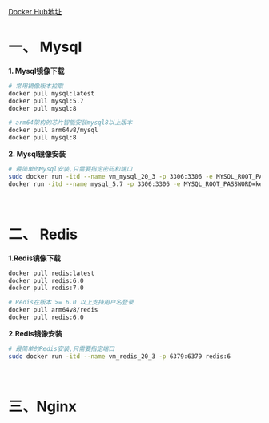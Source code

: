 [Docker Hub地址](https://hub.docker.com/)

# 一、 Mysql

**1. Mysql镜像下载**
```bash
# 常用镜像版本拉取
docker pull mysql:latest
docker pull mysql:5.7
docker pull mysql:8

# arm64架构的芯片智能安装mysql8以上版本
docker pull arm64v8/mysql
docker pull mysql:8
```
**2. Mysql镜像安装**
```bash
# 最简单的Mysql安装,只需要指定密码和端口
sudo docker run -itd --name vm_mysql_20_3 -p 3306:3306 -e MYSQL_ROOT_PASSWORD=kepv1aUeg2 mysql:8
docker run -itd --name mysql_5.7 -p 3306:3306 -e MYSQL_ROOT_PASSWORD=kepv1aUeg2 mysql:5.7

```

<br/>

# 二、 Redis
**1.Redis镜像下载**
```bash
docker pull redis:latest
docker pull redis:6.0
docker pull redis:7.0

# Redis在版本 >= 6.0 以上支持用户名登录
docker pull arm64v8/redis
docker pull redis:6.0
```

**2.Redis镜像安装**
```bash
# 最简单的Redis安装,只需要指定端口
sudo docker run -itd --name vm_redis_20_3 -p 6379:6379 redis:6
```
<br/>

# 三、Nginx